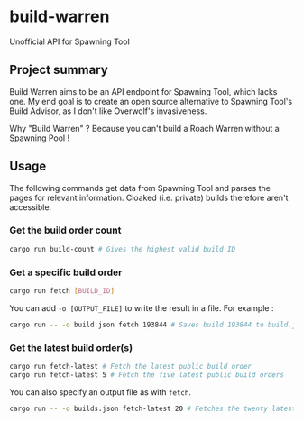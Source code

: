 # build-warren
Unofficial API for Spawning Tool

## Project summary

Build Warren aims to be an API endpoint for Spawning Tool, which lacks one. My end goal is to create an open source alternative to Spawning Tool's Build Advisor, as I don't like Overwolf's invasiveness.

Why "Build Warren" ? Because you can't build a Roach Warren without a Spawning Pool !

## Usage

The following commands get data from Spawning Tool and parses the pages for relevant information. Cloaked (i.e. private) builds therefore aren't accessible.

### Get the build order count

```Bash
cargo run build-count # Gives the highest valid build ID
```

### Get a specific build order

```Bash
cargo run fetch [BUILD_ID]
```
You can add `-o [OUTPUT_FILE]` to write the result in a file. For example :
```Bash
cargo run -- -o build.json fetch 193844 # Saves build 193844 to build.json
```

### Get the latest build order(s)

```Bash
cargo run fetch-latest # Fetch the latest public build order
cargo run fetch-latest 5 # Fetch the five latest public build orders
```
You can also specify an output file as with `fetch`.

```Bash
cargo run -- -o builds.json fetch-latest 20 # Fetches the twenty latest public builds and saves them to builds.json
```
